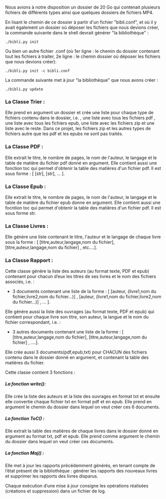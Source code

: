 Nous avions à notre disposition un dossier de 20 Go qui contenait plusieurs fichiers de différents types ainsi que quelques dossiers de fichiers MP4. 

En lisant le chemin de ce dossier à partir d'un fichier "bibli.conf", et où il y avait également un dossier où déposer les fichiers que nous devions créer, la commande suivante dans le shell devrait générer "la bibliothèque" :

```
./bibli.py init
```

Ou bien un autre fichier .conf (où 1er ligne : le chemin du dossier contenant tout les fichiers à traiter, 2e ligne : le chemin dossier où déposer les fichiers que nous devions créer):

```
./bibli.py init -c bibli.conf
```

La commande suivante met à jour "la bibliothèque" que nous avons créer :

```
./bibli.py update
```

### La Classe Trier :

Elle prend en argument un dossier et crée une liste pour chaque type de fichiers contenu dans le dossier, i.e. , une liste avec tous les fichiers pdf , une liste avec tous les fichiers epub, une liste avec les fichiers zip et une liste avec le reste.
Dans ce projet, les fichiers zip et les autres types de fichiers autre que les pdf et les epubs ne sont pas traités.

### La Classe PDF :

Elle extrait le titre, le nombre de pages, le nom de l'auteur, le langage et le table de matière du fichier pdf donné en argument.
Elle contient aussi une fonction toc qui permet d'obtenir la table des matières d'un fichier pdf. Il est sous forme : [ [str], [str], ... ].

### La Classe Epub :

Elle extrait le titre, le nombre de pages, le nom de l'auteur, le langage et le table de matière du fichier epub donne en argument.
Elle contient aussi une focntion toc qui permet d'obtenir la table des matières d'un fichier pdf. Il est sous forme str.

### La Classe Livres :

Elle génère une liste contenant le titre, l'auteur et le langage de chaque livre sous la forme : [ [titre,auteur,langage,nom du fichier], [titre,auteur,langage,nom du fichier] , etc....].
 
### La Classe Rapport :

Cette classe génère la liste des auteurs (au format texte, PDF et epub) contenant pour chacun d’eux les titres de ses livres et le nom des fichiers associés, i.e. :
 - 3 documents contenant une liste de la forme : [ [auteur, (livre1,nom du fichier,livre2,nom du fichier...)] , [auteur, (livre1,nom du fichier,livre2,nom du fichier...)] , ... ].

Elle génère aussi la liste des ouvrages (au format texte, PDF et epub) qui contient pour chaque livre son titre, son auteur, la langue et le nom du fichier correspondant, i.e. :
 - 3 autres documents contenant une liste de la forme : [ [titre,auteur,langage,nom du fichier], [titre,auteur,langage,nom du fichier] , ....].

Elle crée aussi 3 documents(pdf,epub,txt) pour CHACUN des fichiers contenu dans le dossier donné en argument, et contenant la table des matières du fichier.

Cette classe contient 3 fonctions :

##### La fonction write(): 

Elle crée la liste des auteurs et la liste des ouvrages en format txt et ensuite elle convertie chaque fichier txt en format pdf et en epub.
Elle prend en argument le chemin du dossier dans lequel on veut créer ces 6 documents.
 
##### La fonction ToC() :
Elle extrait la table des matières de chaque livres dans le dossier donné en argument au format txt, pdf et epub.
Elle prend comme argument le chemin du dossier dans lequel on veut créer ces documents.
 
##### La fonction Maj() :

Elle met à jour les rapports précédemment générés, en tenant compte de l’état présent de la bibliothèque : générer les rapports des nouveaux livres et supprimer les rapports des livres disparus.

Chaque exécution d’une mise à jour consigne les opérations réalisées (créations et suppression) dans un fichier de log.
